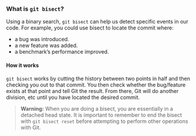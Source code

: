 ### What is `git bisect`?

Using a binary search, `git bisect` can help us detect specific events in our code. For example, you could use bisect to locate the commit where:

- a bug was introduced.
- a new feature was added.
- a benchmark’s performance improved.

#### How it works

`git bisect` works by cutting the history between two points in half and then checking you out to that commit. You then check whether the bug/feature exists at that point and tell Git the result. From there, Git will do another division, etc until you have located the desired commit.

> **Warning:** When you are doing a bisect, you are essentially in a detached head state. It is important to remember to end the bisect with `git bisect reset` before attempting to perform other operations with Git.

